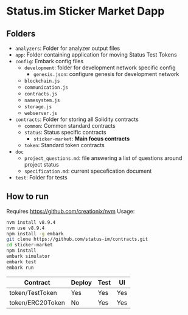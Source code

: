 # Status.im Sticker Market Dapp

## Folders
- `analyzers`: Folder for analyzer output files
- `app`: Folder containing application for moving Status Test Tokens
- `config`: Embark config files
  - `development`: folder for development network specific config
    - `genesis.json`: configure genesis for development network
  - `blockchain.js`
  - `communication.js`
  - `contracts.js`
  - `namesystem.js`
  - `storage.js`
  - `webserver.js`
- `contracts`: Folder for storing all Solidity contracts
  - `common`: Common standard contracts
  - `status`: Status specific contracts
    - `sticker-market`: **Main focus contracts**
  - `token`: Standard token contracts
- `doc`
  - `project_questions.md`: file answering a list of questions around project status
  - `specification.md`: current specefication document
- `test`: Folder for tests

## How to run
Requires https://github.com/creationix/nvm
Usage: 
 ```bash
 nvm install v8.9.4
 nvm use v8.9.4
 npm install -g embark
 git clone https://github.com/status-im/contracts.git
 cd sticker-market
 npm install
 embark simulator
 embark test
 embark run
 ```

| Contract                               | Deploy | Test | UI  |
| -------------------------------------- | ------ | ---- | --- |
| token/TestToken                        | Yes    | Yes  | Yes |
| token/ERC20Token                       | No     | Yes  | Yes |
